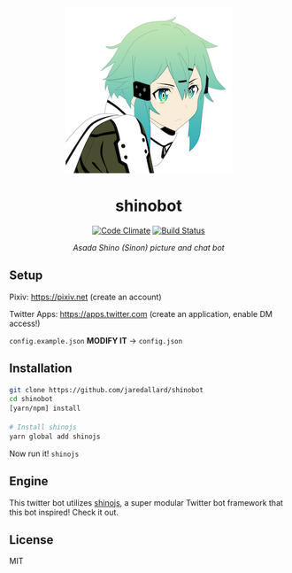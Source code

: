 <p align="center">
  <a href="https://mowmeme.deviantart.com/art/Sinon-Vector-504234070"><img src="https://github.com/jaredallard/shinojs/blob/master/.github/logo.jpg?raw=true"/></a>


  <h1 align="center">shinobot</h1>

  <p align="center">
    <a href="https://codeclimate.com/github/jaredallard/shinobot"><img src="https://codeclimate.com/github/jaredallard/shinobot/badges/gpa.svg" alt="Code Climate"></a>
     <a href="#"><img src="https://img.shields.io/badge/build-success-green.svg" alt="Build Status" /></a>
  </p>

  <p align="center"><i>Asada Shino (Sinon) picture and chat bot</i></p>
</p>

## Setup

Pixiv: https://pixiv.net (create an account)

Twitter Apps: https://apps.twitter.com (create an application, enable DM access!)

`config.example.json` **MODIFY IT** -> `config.json`

## Installation

```bash
git clone https://github.com/jaredallard/shinobot
cd shinobot
[yarn/npm] install

# Install shinojs
yarn global add shinojs
```

Now run it! `shinojs`

## Engine

This twitter bot utilizes [shinojs](https://github.com/jaredallard/shinojs), a
super modular Twitter bot framework that this bot inspired! Check it out.

## License

MIT
